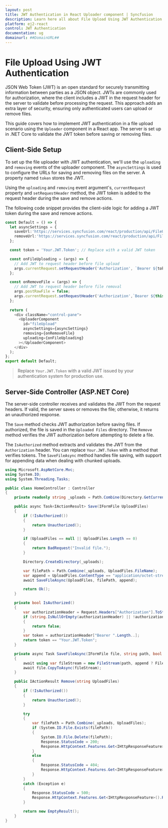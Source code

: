 ```yaml
---
layout: post
title: JWT Authentication in React Uploader component | Syncfusion
description: Learn here all about File Upload Using JWT Authentication in Syncfusion React Uploader component of Syncfusion Essential JS 2 and more.
platform: ej2-react
control: JWT Authentication  
documentation: ug
domainurl: ##DomainURL##
---
```


# File Upload Using JWT Authentication

JSON Web Token (JWT) is an open standard for securely transmitting information between parties as a JSON object. JWTs are commonly used for authorization, where the client includes a JWT in the request header for the server to validate before processing the request. This approach adds an extra layer of security, ensuring only authenticated users can upload or remove files.

This guide covers how to implement JWT authentication in a file upload scenario using the `Uploader` component in a React app. The server is set up in .NET Core to validate the JWT token before saving or removing files.

## Client-Side Setup

To set up the file uploader with JWT authentication, we'll use the `uploading` and `removing` events of the uploader component. The `asyncSettings` is used to configure the URLs for saving and removing files on the server. A property named `token` stores the JWT.

Using the `uploading` and `removing` event argument's, `currentRequest` property and `setRequestHeader` method, the JWT token is added to the request header during the save and remove actions.

The following code snippet provides the client-side logic for adding a JWT token during the save and remove actions.

```typescript
const Default = () => {
  let asyncSettings = {
    saveUrl:'https://services.syncfusion.com/react/production/api/FileUploader/Save',
    removeUrl:'https://services.syncfusion.com/react/production/api/FileUploader/Remove',
  };

  const token = 'Your.JWT.Token'; // Replace with a valid JWT token

  const onFileUploading = (args) => {
    // Add JWT to request header before file upload
    args.currentRequest.setRequestHeader('Authorization', `Bearer ${token}`);
  };

  const onRemoveFile = (args) => {
    // Add JWT to request header before file removal
    args.postRawFile = false;
    args.currentRequest.setRequestHeader('Authorization',`Bearer ${this.token}`);
  };
  
  return (
    <div className="control-pane">
      <UploaderComponent
        id="fileUpload"
        asyncSettings={asyncSettings}
        removing={onRemoveFile}
        uploading={onFileUploading}
      ></UploaderComponent>
    </div>
  );
};
export default Default;
```
> Replace `Your.JWT.Token` with a valid JWT issued by your authentication system for production use.

## Server-Side Controller (ASP.NET Core)

The server-side controller receives and validates the JWT from the request headers. If valid, the server saves or removes the file; otherwise, it returns an unauthorized response.

The `Save` method checks JWT authorization before saving files. If authorized, the file is saved in the `Uploaded Files` directory. The `Remove` method verifies the JWT authorization before attempting to delete a file.

The `IsAuthorized` method extracts and validates the JWT from the `Authorization` header. You can replace `Your.JWT.Token` with a method that verifies tokens. The `SaveFileAsync` method handles file saving, with support for appending data when dealing with chunked uploads.

```csharp
using Microsoft.AspNetCore.Mvc;
using System.IO;
using System.Threading.Tasks;

public class HomeController : Controller
{
    private readonly string _uploads = Path.Combine(Directory.GetCurrentDirectory(), "Uploaded Files");

    public async Task<IActionResult> Save(IFormFile UploadFiles)
    {
        if (!IsAuthorized())
        {
            return Unauthorized();
        }

        if (UploadFiles == null || UploadFiles.Length == 0)
        {
            return BadRequest("Invalid file.");
        }

        Directory.CreateDirectory(_uploads);

        var filePath = Path.Combine(_uploads, UploadFiles.FileName);
        var append = UploadFiles.ContentType == "application/octet-stream"; // Handle chunk upload
        await SaveFileAsync(UploadFiles, filePath, append);

        return Ok();
    }

    private bool IsAuthorized()
    {
        var authorizationHeader = Request.Headers["Authorization"].ToString();
        if (string.IsNullOrEmpty(authorizationHeader) || !authorizationHeader.StartsWith("Bearer "))
        {
            return false;
        }
        var token = authorizationHeader["Bearer ".Length..];
        return token == "Your.JWT.Token";
    }

    private async Task SaveFileAsync(IFormFile file, string path, bool append)
    {
        await using var fileStream = new FileStream(path, append ? FileMode.Append : FileMode.Create);
        await file.CopyToAsync(fileStream);
    }

    public IActionResult Remove(string UploadFiles)
    {
        if (!IsAuthorized())
        {
            return Unauthorized();
        }

        try
        {
            var filePath = Path.Combine(_uploads, UploadFiles);
            if (System.IO.File.Exists(filePath))
            {
                System.IO.File.Delete(filePath);
                Response.StatusCode = 200;
                Response.HttpContext.Features.Get<IHttpResponseFeature>().ReasonPhrase = "File removed successfully";
            }
            else
            {
                Response.StatusCode = 404;
                Response.HttpContext.Features.Get<IHttpResponseFeature>().ReasonPhrase = "File not found";
            }
        }
        catch (Exception e)
        {
            Response.StatusCode = 500;
            Response.HttpContext.Features.Get<IHttpResponseFeature>().ReasonPhrase = $"Error: {e.Message}";
        }

        return new EmptyResult();
    }
}
```